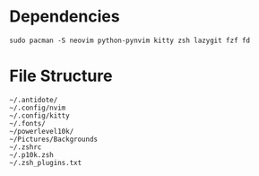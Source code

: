 # Dependencies
```
sudo pacman -S neovim python-pynvim kitty zsh lazygit fzf fd
```

# File Structure
```
~/.antidote/
~/.config/nvim
~/.config/kitty
~/.fonts/
~/powerlevel10k/
~/Pictures/Backgrounds
~/.zshrc
~/.p10k.zsh
~/.zsh_plugins.txt
```
